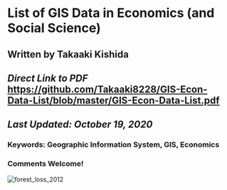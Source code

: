 # List of GIS Data in Economics (and Social Science)
## Written by Takaaki Kishida
## *Direct Link to PDF* https://github.com/Takaaki8228/GIS-Econ-Data-List/blob/master/GIS-Econ-Data-List.pdf
## *Last Updated: October 19, 2020*



### **Keywords: Geographic Information System, GIS, Economics**
### Comments Welcome!


![forest_loss_2012](https://user-images.githubusercontent.com/37149906/96461722-b141ba80-125f-11eb-958f-a76f1b75df7a.jpeg)
